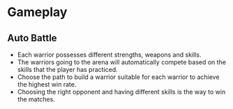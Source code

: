 # Gameplay

## Auto Battle

* Each warrior possesses different strengths, weapons and skills.
* The warriors going to the arena will automatically compete based on the skills that the player has practiced.
* Choose the path to build a warrior suitable for each warrior to achieve the highest win rate.
* Choosing the right opponent and having different skills is the way to win the matches.
